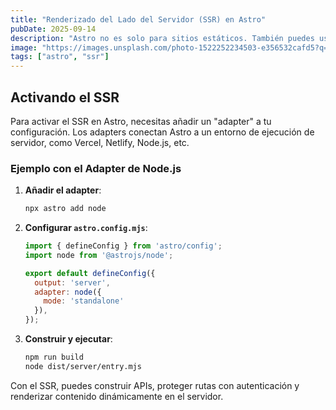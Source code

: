 ```yaml
---
title: "Renderizado del Lado del Servidor (SSR) en Astro"
pubDate: 2025-09-14
description: "Astro no es solo para sitios estáticos. También puedes usarlo para renderizado del lado del servidor."
image: "https://images.unsplash.com/photo-1522252234503-e356532cafd5?q=80&w=1925&auto=format&fit=crop&ixlib=rb-4.0.3&ixid=M3wxMjA3fDB8MHxwaG90by1wYWdlfHx8fGVufDB8fHx8fA%3D%3D"
tags: ["astro", "ssr"]
---
```


## Activando el SSR

Para activar el SSR en Astro, necesitas añadir un "adapter" a tu configuración. Los adapters conectan Astro a un entorno de ejecución de servidor, como Vercel, Netlify, Node.js, etc.

### Ejemplo con el Adapter de Node.js

1.  **Añadir el adapter**:
    ```bash
    npx astro add node
    ```

2.  **Configurar `astro.config.mjs`**:
    ```javascript
    import { defineConfig } from 'astro/config';
    import node from '@astrojs/node';

    export default defineConfig({
      output: 'server',
      adapter: node({
        mode: 'standalone'
      }),
    });
    ```

3.  **Construir y ejecutar**:
    ```bash
    npm run build
    node dist/server/entry.mjs
    ```

Con el SSR, puedes construir APIs, proteger rutas con autenticación y renderizar contenido dinámicamente en el servidor.
